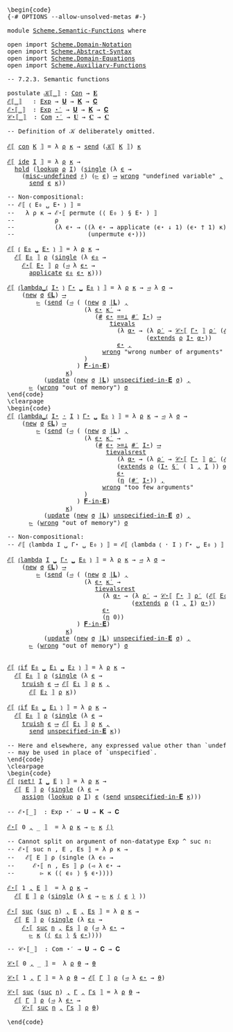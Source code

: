 <pre class="Agda"><a id="1" class="Markup">\begin{code}</a>
<a id="14" class="Symbol">{-#</a> <a id="18" class="Keyword">OPTIONS</a> <a id="26" class="Pragma">--allow-unsolved-metas</a> <a id="49" class="Symbol">#-}</a>

<a id="54" class="Keyword">module</a> <a id="61" href="Scheme.Semantic-Functions.html" class="Module">Scheme.Semantic-Functions</a> <a id="87" class="Keyword">where</a>

<a id="94" class="Keyword">open</a> <a id="99" class="Keyword">import</a> <a id="106" href="Scheme.Domain-Notation.html" class="Module">Scheme.Domain-Notation</a>
<a id="129" class="Keyword">open</a> <a id="134" class="Keyword">import</a> <a id="141" href="Scheme.Abstract-Syntax.html" class="Module">Scheme.Abstract-Syntax</a>
<a id="164" class="Keyword">open</a> <a id="169" class="Keyword">import</a> <a id="176" href="Scheme.Domain-Equations.html" class="Module">Scheme.Domain-Equations</a>
<a id="200" class="Keyword">open</a> <a id="205" class="Keyword">import</a> <a id="212" href="Scheme.Auxiliary-Functions.html" class="Module">Scheme.Auxiliary-Functions</a>

<a id="240" class="Comment">-- 7.2.3. Semantic functions</a>

<a id="270" class="Keyword">postulate</a> <a id="𝒦⟦_⟧"></a><a id="280" href="Scheme.Semantic-Functions.html#280" class="Postulate Operator">𝒦⟦_⟧</a> <a id="285" class="Symbol">:</a> <a id="287" href="Scheme.Abstract-Syntax.html#137" class="Postulate">Con</a> <a id="291" class="Symbol">→</a> <a id="293" href="Scheme.Domain-Equations.html#896" class="Postulate">𝐄</a>
<a id="ℰ⟦_⟧"></a><a id="295" href="Scheme.Semantic-Functions.html#295" class="Function Operator">ℰ⟦_⟧</a>   <a id="302" class="Symbol">:</a> <a id="304" href="Scheme.Abstract-Syntax.html#245" class="Datatype">Exp</a> <a id="308" class="Symbol">→</a> <a id="310" href="Scheme.Domain-Equations.html#988" class="Postulate">𝐔</a> <a id="312" class="Symbol">→</a> <a id="314" href="Scheme.Domain-Equations.html#1091" class="Postulate">𝐊</a> <a id="316" class="Symbol">→</a> <a id="318" href="Scheme.Domain-Equations.html#1035" class="Postulate">𝐂</a>
<a id="ℰ⋆⟦_⟧"></a><a id="320" href="Scheme.Semantic-Functions.html#320" class="Function Operator">ℰ⋆⟦_⟧</a>  <a id="327" class="Symbol">:</a> <a id="329" href="Scheme.Abstract-Syntax.html#245" class="Datatype">Exp</a> <a id="333" href="Scheme.Domain-Notation.html#2877" class="Function Operator">⋆′</a> <a id="336" class="Symbol">→</a> <a id="338" href="Scheme.Domain-Equations.html#988" class="Postulate">𝐔</a> <a id="340" class="Symbol">→</a> <a id="342" href="Scheme.Domain-Equations.html#1091" class="Postulate">𝐊</a> <a id="344" class="Symbol">→</a> <a id="346" href="Scheme.Domain-Equations.html#1035" class="Postulate">𝐂</a>
<a id="𝒞⋆⟦_⟧"></a><a id="348" href="Scheme.Semantic-Functions.html#348" class="Function Operator">𝒞⋆⟦_⟧</a>  <a id="355" class="Symbol">:</a> <a id="357" href="Scheme.Abstract-Syntax.html#273" class="Function">Com</a> <a id="361" href="Scheme.Domain-Notation.html#2877" class="Function Operator">⋆′</a> <a id="364" class="Symbol">→</a> <a id="366" href="Scheme.Domain-Equations.html#988" class="Postulate">𝐔</a> <a id="368" class="Symbol">→</a> <a id="370" href="Scheme.Domain-Equations.html#1035" class="Postulate">𝐂</a> <a id="372" class="Symbol">→</a> <a id="374" href="Scheme.Domain-Equations.html#1035" class="Postulate">𝐂</a>

<a id="377" class="Comment">-- Definition of 𝒦 deliberately omitted.</a>

<a id="419" href="Scheme.Semantic-Functions.html#295" class="Function Operator">ℰ⟦</a> <a id="422" href="Scheme.Abstract-Syntax.html#326" class="InductiveConstructor">con</a> <a id="426" href="Scheme.Semantic-Functions.html#426" class="Bound">K</a> <a id="428" href="Scheme.Semantic-Functions.html#295" class="Function Operator">⟧</a> <a id="430" class="Symbol">=</a> <a id="432" class="Symbol">λ</a> <a id="434" href="Scheme.Semantic-Functions.html#434" class="Bound">ρ</a> <a id="436" href="Scheme.Semantic-Functions.html#436" class="Bound">κ</a> <a id="438" class="Symbol">→</a> <a id="440" href="Scheme.Auxiliary-Functions.html#730" class="Function">send</a> <a id="445" class="Symbol">(</a><a id="446" href="Scheme.Semantic-Functions.html#280" class="Postulate Operator">𝒦⟦</a> <a id="449" href="Scheme.Semantic-Functions.html#426" class="Bound">K</a> <a id="451" href="Scheme.Semantic-Functions.html#280" class="Postulate Operator">⟧</a><a id="452" class="Symbol">)</a> <a id="454" href="Scheme.Semantic-Functions.html#436" class="Bound">κ</a>

<a id="457" href="Scheme.Semantic-Functions.html#295" class="Function Operator">ℰ⟦</a> <a id="460" href="Scheme.Abstract-Syntax.html#389" class="InductiveConstructor">ide</a> <a id="464" href="Scheme.Semantic-Functions.html#464" class="Bound">I</a> <a id="466" href="Scheme.Semantic-Functions.html#295" class="Function Operator">⟧</a> <a id="468" class="Symbol">=</a> <a id="470" class="Symbol">λ</a> <a id="472" href="Scheme.Semantic-Functions.html#472" class="Bound">ρ</a> <a id="474" href="Scheme.Semantic-Functions.html#474" class="Bound">κ</a> <a id="476" class="Symbol">→</a>
  <a id="480" href="Scheme.Auxiliary-Functions.html#986" class="Function">hold</a> <a id="485" class="Symbol">(</a><a id="486" href="Scheme.Auxiliary-Functions.html#380" class="Function">lookup</a> <a id="493" href="Scheme.Semantic-Functions.html#472" class="Bound">ρ</a> <a id="495" href="Scheme.Semantic-Functions.html#464" class="Bound">I</a><a id="496" class="Symbol">)</a> <a id="498" class="Symbol">(</a><a id="499" href="Scheme.Auxiliary-Functions.html#773" class="Function">single</a> <a id="506" class="Symbol">(λ</a> <a id="509" href="Scheme.Semantic-Functions.html#509" class="Bound">ϵ</a> <a id="511" class="Symbol">→</a>
    <a id="517" class="Symbol">(</a><a id="518" href="Scheme.Auxiliary-Functions.html#2569" class="Function">misc-undefined</a> <a id="533" href="Scheme.Domain-Notation.html#1062" class="Postulate Operator">♯</a><a id="534" class="Symbol">)</a> <a id="536" class="Symbol">(</a><a id="537" href="Scheme.Domain-Equations.html#1498" class="Field">▻</a> <a id="539" href="Scheme.Semantic-Functions.html#509" class="Bound">ϵ</a><a id="540" class="Symbol">)</a> <a id="542" href="Scheme.Domain-Notation.html#4841" class="Postulate Operator">⟶</a> <a id="544" href="Scheme.Auxiliary-Functions.html#663" class="Postulate">wrong</a> <a id="550" class="String">&quot;undefined variable&quot;</a> <a id="571" href="Scheme.Domain-Notation.html#4841" class="Postulate Operator">,</a>
      <a id="579" href="Scheme.Auxiliary-Functions.html#730" class="Function">send</a> <a id="584" href="Scheme.Semantic-Functions.html#509" class="Bound">ϵ</a> <a id="586" href="Scheme.Semantic-Functions.html#474" class="Bound">κ</a><a id="587" class="Symbol">))</a>

<a id="591" class="Comment">-- Non-compositional:</a>
<a id="613" class="Comment">-- ℰ⟦ ⦅ E₀ ␣ E⋆ ⦆ ⟧ =</a>
<a id="635" class="Comment">--   λ ρ κ → ℰ⋆⟦ permute (⟨ E₀ ⟩ § E⋆ ) ⟧</a>
<a id="677" class="Comment">--           ρ</a>
<a id="692" class="Comment">--           (λ ϵ⋆ → ((λ ϵ⋆ → applicate (ϵ⋆ ↓ 1) (ϵ⋆ † 1) κ)</a>
<a id="753" class="Comment">--                    (unpermute ϵ⋆)))</a>

<a id="793" href="Scheme.Semantic-Functions.html#295" class="Function Operator">ℰ⟦</a> <a id="796" href="Scheme.Abstract-Syntax.html#452" class="InductiveConstructor Operator">⦅</a> <a id="798" href="Scheme.Semantic-Functions.html#798" class="Bound">E₀</a> <a id="801" href="Scheme.Abstract-Syntax.html#452" class="InductiveConstructor Operator">␣</a> <a id="803" href="Scheme.Semantic-Functions.html#803" class="Bound">E⋆</a> <a id="806" href="Scheme.Abstract-Syntax.html#452" class="InductiveConstructor Operator">⦆</a> <a id="808" href="Scheme.Semantic-Functions.html#295" class="Function Operator">⟧</a> <a id="810" class="Symbol">=</a> <a id="812" class="Symbol">λ</a> <a id="814" href="Scheme.Semantic-Functions.html#814" class="Bound">ρ</a> <a id="816" href="Scheme.Semantic-Functions.html#816" class="Bound">κ</a> <a id="818" class="Symbol">→</a>
  <a id="822" href="Scheme.Semantic-Functions.html#295" class="Function Operator">ℰ⟦</a> <a id="825" href="Scheme.Semantic-Functions.html#798" class="Bound">E₀</a> <a id="828" href="Scheme.Semantic-Functions.html#295" class="Function Operator">⟧</a> <a id="830" href="Scheme.Semantic-Functions.html#814" class="Bound">ρ</a> <a id="832" class="Symbol">(</a><a id="833" href="Scheme.Auxiliary-Functions.html#773" class="Function">single</a> <a id="840" class="Symbol">(λ</a> <a id="843" href="Scheme.Semantic-Functions.html#843" class="Bound">ϵ₀</a> <a id="846" class="Symbol">→</a>
    <a id="852" href="Scheme.Semantic-Functions.html#320" class="Function Operator">ℰ⋆⟦</a> <a id="856" href="Scheme.Semantic-Functions.html#803" class="Bound">E⋆</a> <a id="859" href="Scheme.Semantic-Functions.html#320" class="Function Operator">⟧</a> <a id="861" href="Scheme.Semantic-Functions.html#814" class="Bound">ρ</a> <a id="863" class="Symbol">(</a><a id="864" href="Scheme.Domain-Equations.html#1510" class="Field">◅</a> <a id="866" class="Symbol">λ</a> <a id="868" href="Scheme.Semantic-Functions.html#868" class="Bound">ϵ⋆</a> <a id="871" class="Symbol">→</a>
      <a id="879" href="Scheme.Auxiliary-Functions.html#2897" class="Function">applicate</a> <a id="889" href="Scheme.Semantic-Functions.html#843" class="Bound">ϵ₀</a> <a id="892" href="Scheme.Semantic-Functions.html#868" class="Bound">ϵ⋆</a> <a id="895" href="Scheme.Semantic-Functions.html#816" class="Bound">κ</a><a id="896" class="Symbol">)))</a>

<a id="901" href="Scheme.Semantic-Functions.html#295" class="Function Operator">ℰ⟦</a> <a id="904" href="Scheme.Abstract-Syntax.html#522" class="InductiveConstructor Operator">⦅lambda␣⦅</a> <a id="914" href="Scheme.Semantic-Functions.html#914" class="Bound">I⋆</a> <a id="917" href="Scheme.Abstract-Syntax.html#522" class="InductiveConstructor Operator">⦆</a> <a id="919" href="Scheme.Semantic-Functions.html#919" class="Bound">Γ⋆</a> <a id="922" href="Scheme.Abstract-Syntax.html#522" class="InductiveConstructor Operator">␣</a> <a id="924" href="Scheme.Semantic-Functions.html#924" class="Bound">E₀</a> <a id="927" href="Scheme.Abstract-Syntax.html#522" class="InductiveConstructor Operator">⦆</a> <a id="929" href="Scheme.Semantic-Functions.html#295" class="Function Operator">⟧</a> <a id="931" class="Symbol">=</a> <a id="933" class="Symbol">λ</a> <a id="935" href="Scheme.Semantic-Functions.html#935" class="Bound">ρ</a> <a id="937" href="Scheme.Semantic-Functions.html#937" class="Bound">κ</a> <a id="939" class="Symbol">→</a> <a id="941" href="Scheme.Domain-Equations.html#1510" class="Field">◅</a> <a id="943" class="Symbol">λ</a> <a id="945" href="Scheme.Semantic-Functions.html#945" class="Bound">σ</a> <a id="947" class="Symbol">→</a> 
    <a id="954" class="Symbol">(</a><a id="955" href="Scheme.Auxiliary-Functions.html#910" class="Postulate">new</a> <a id="959" href="Scheme.Semantic-Functions.html#945" class="Bound">σ</a> <a id="961" href="Scheme.Domain-Equations.html#2103" class="Function Operator">∈𝐋</a><a id="963" class="Symbol">)</a> <a id="965" href="Scheme.Domain-Notation.html#4841" class="Postulate Operator">⟶</a>
        <a id="975" href="Scheme.Domain-Equations.html#1498" class="Field">▻</a> <a id="977" class="Symbol">(</a><a id="978" href="Scheme.Auxiliary-Functions.html#730" class="Function">send</a> <a id="983" class="Symbol">(</a><a id="984" href="Scheme.Domain-Equations.html#1510" class="Field">◅</a> <a id="986" class="Symbol">(</a> <a id="988" class="Symbol">(</a><a id="989" href="Scheme.Auxiliary-Functions.html#910" class="Postulate">new</a> <a id="993" href="Scheme.Semantic-Functions.html#945" class="Bound">σ</a> <a id="995" href="Scheme.Domain-Equations.html#2192" class="Function Operator">|𝐋</a><a id="997" class="Symbol">)</a> <a id="999" href="Agda.Builtin.Sigma.html#235" class="InductiveConstructor Operator">,</a>
                     <a id="1022" class="Symbol">(λ</a> <a id="1025" href="Scheme.Semantic-Functions.html#1025" class="Bound">ϵ⋆</a> <a id="1028" href="Scheme.Semantic-Functions.html#1028" class="Bound">κ′</a> <a id="1031" class="Symbol">→</a>
                        <a id="1057" class="Symbol">(</a><a id="1058" href="Scheme.Domain-Notation.html#4119" class="Function">#</a> <a id="1060" href="Scheme.Semantic-Functions.html#1025" class="Bound">ϵ⋆</a> <a id="1063" href="Scheme.Domain-Notation.html#1654" class="Function Operator">==⊥</a> <a id="1067" href="Scheme.Domain-Notation.html#2943" class="Function">#′</a> <a id="1070" href="Scheme.Semantic-Functions.html#914" class="Bound">I⋆</a><a id="1072" class="Symbol">)</a> <a id="1074" href="Scheme.Domain-Notation.html#4841" class="Postulate Operator">⟶</a>
                            <a id="1104" href="Scheme.Auxiliary-Functions.html#1468" class="Function">tievals</a>
                              <a id="1142" class="Symbol">(λ</a> <a id="1145" href="Scheme.Semantic-Functions.html#1145" class="Bound">α⋆</a> <a id="1148" class="Symbol">→</a> <a id="1150" class="Symbol">(λ</a> <a id="1153" href="Scheme.Semantic-Functions.html#1153" class="Bound">ρ′</a> <a id="1156" class="Symbol">→</a> <a id="1158" href="Scheme.Semantic-Functions.html#348" class="Function Operator">𝒞⋆⟦</a> <a id="1162" href="Scheme.Semantic-Functions.html#919" class="Bound">Γ⋆</a> <a id="1165" href="Scheme.Semantic-Functions.html#348" class="Function Operator">⟧</a> <a id="1167" href="Scheme.Semantic-Functions.html#1153" class="Bound">ρ′</a> <a id="1170" class="Symbol">(</a><a id="1171" href="Scheme.Semantic-Functions.html#295" class="Function Operator">ℰ⟦</a> <a id="1174" href="Scheme.Semantic-Functions.html#924" class="Bound">E₀</a> <a id="1177" href="Scheme.Semantic-Functions.html#295" class="Function Operator">⟧</a> <a id="1179" href="Scheme.Semantic-Functions.html#1153" class="Bound">ρ′</a> <a id="1182" href="Scheme.Semantic-Functions.html#1028" class="Bound">κ′</a><a id="1184" class="Symbol">))</a>
                                      <a id="1225" class="Symbol">(</a><a id="1226" href="Scheme.Auxiliary-Functions.html#425" class="Function">extends</a> <a id="1234" href="Scheme.Semantic-Functions.html#935" class="Bound">ρ</a> <a id="1236" href="Scheme.Semantic-Functions.html#914" class="Bound">I⋆</a> <a id="1239" href="Scheme.Semantic-Functions.html#1145" class="Bound">α⋆</a><a id="1241" class="Symbol">))</a>
                              <a id="1274" href="Scheme.Semantic-Functions.html#1025" class="Bound">ϵ⋆</a> <a id="1277" href="Scheme.Domain-Notation.html#4841" class="Postulate Operator">,</a>
                          <a id="1305" href="Scheme.Auxiliary-Functions.html#663" class="Postulate">wrong</a> <a id="1311" class="String">&quot;wrong number of arguments&quot;</a>
                     <a id="1360" class="Symbol">)</a>
                   <a id="1381" class="Symbol">)</a> <a id="1383" href="Scheme.Domain-Equations.html#2324" class="Function Operator">𝐅-in-𝐄</a><a id="1389" class="Symbol">)</a>
                <a id="1407" href="Scheme.Semantic-Functions.html#937" class="Bound">κ</a><a id="1408" class="Symbol">)</a>
          <a id="1420" class="Symbol">(</a><a id="1421" href="Scheme.Auxiliary-Functions.html#1331" class="Function">update</a> <a id="1428" class="Symbol">(</a><a id="1429" href="Scheme.Auxiliary-Functions.html#910" class="Postulate">new</a> <a id="1433" href="Scheme.Semantic-Functions.html#945" class="Bound">σ</a> <a id="1435" href="Scheme.Domain-Equations.html#2192" class="Function Operator">|𝐋</a><a id="1437" class="Symbol">)</a> <a id="1439" href="Scheme.Domain-Equations.html#2387" class="Function">unspecified-in-𝐄</a> <a id="1456" href="Scheme.Semantic-Functions.html#945" class="Bound">σ</a><a id="1457" class="Symbol">)</a> <a id="1459" href="Scheme.Domain-Notation.html#4841" class="Postulate Operator">,</a>
      <a id="1467" href="Scheme.Domain-Equations.html#1498" class="Field">▻</a> <a id="1469" class="Symbol">(</a><a id="1470" href="Scheme.Auxiliary-Functions.html#663" class="Postulate">wrong</a> <a id="1476" class="String">&quot;out of memory&quot;</a><a id="1491" class="Symbol">)</a> <a id="1493" href="Scheme.Semantic-Functions.html#945" class="Bound">σ</a>
<a id="1495" class="Markup">\end{code}</a><a id="1505" class="Background">
\clearpage
</a><a id="1517" class="Markup">\begin{code}</a>
<a id="1530" href="Scheme.Semantic-Functions.html#295" class="Function Operator">ℰ⟦</a> <a id="1533" href="Scheme.Abstract-Syntax.html#605" class="InductiveConstructor Operator">⦅lambda␣⦅</a> <a id="1543" href="Scheme.Semantic-Functions.html#1543" class="Bound">I⋆</a> <a id="1546" href="Scheme.Abstract-Syntax.html#605" class="InductiveConstructor Operator">·</a> <a id="1548" href="Scheme.Semantic-Functions.html#1548" class="Bound">I</a> <a id="1550" href="Scheme.Abstract-Syntax.html#605" class="InductiveConstructor Operator">⦆</a> <a id="1552" href="Scheme.Semantic-Functions.html#1552" class="Bound">Γ⋆</a> <a id="1555" href="Scheme.Abstract-Syntax.html#605" class="InductiveConstructor Operator">␣</a> <a id="1557" href="Scheme.Semantic-Functions.html#1557" class="Bound">E₀</a> <a id="1560" href="Scheme.Abstract-Syntax.html#605" class="InductiveConstructor Operator">⦆</a> <a id="1562" href="Scheme.Semantic-Functions.html#295" class="Function Operator">⟧</a> <a id="1564" class="Symbol">=</a> <a id="1566" class="Symbol">λ</a> <a id="1568" href="Scheme.Semantic-Functions.html#1568" class="Bound">ρ</a> <a id="1570" href="Scheme.Semantic-Functions.html#1570" class="Bound">κ</a> <a id="1572" class="Symbol">→</a> <a id="1574" href="Scheme.Domain-Equations.html#1510" class="Field">◅</a> <a id="1576" class="Symbol">λ</a> <a id="1578" href="Scheme.Semantic-Functions.html#1578" class="Bound">σ</a> <a id="1580" class="Symbol">→</a> 
    <a id="1587" class="Symbol">(</a><a id="1588" href="Scheme.Auxiliary-Functions.html#910" class="Postulate">new</a> <a id="1592" href="Scheme.Semantic-Functions.html#1578" class="Bound">σ</a> <a id="1594" href="Scheme.Domain-Equations.html#2103" class="Function Operator">∈𝐋</a><a id="1596" class="Symbol">)</a> <a id="1598" href="Scheme.Domain-Notation.html#4841" class="Postulate Operator">⟶</a>
        <a id="1608" href="Scheme.Domain-Equations.html#1498" class="Field">▻</a> <a id="1610" class="Symbol">(</a><a id="1611" href="Scheme.Auxiliary-Functions.html#730" class="Function">send</a> <a id="1616" class="Symbol">(</a><a id="1617" href="Scheme.Domain-Equations.html#1510" class="Field">◅</a> <a id="1619" class="Symbol">(</a> <a id="1621" class="Symbol">(</a><a id="1622" href="Scheme.Auxiliary-Functions.html#910" class="Postulate">new</a> <a id="1626" href="Scheme.Semantic-Functions.html#1578" class="Bound">σ</a> <a id="1628" href="Scheme.Domain-Equations.html#2192" class="Function Operator">|𝐋</a><a id="1630" class="Symbol">)</a> <a id="1632" href="Agda.Builtin.Sigma.html#235" class="InductiveConstructor Operator">,</a>
                     <a id="1655" class="Symbol">(λ</a> <a id="1658" href="Scheme.Semantic-Functions.html#1658" class="Bound">ϵ⋆</a> <a id="1661" href="Scheme.Semantic-Functions.html#1661" class="Bound">κ′</a> <a id="1664" class="Symbol">→</a>
                        <a id="1690" class="Symbol">(</a><a id="1691" href="Scheme.Domain-Notation.html#4119" class="Function">#</a> <a id="1693" href="Scheme.Semantic-Functions.html#1658" class="Bound">ϵ⋆</a> <a id="1696" href="Scheme.Domain-Notation.html#1739" class="Function Operator">&gt;=⊥</a> <a id="1700" href="Scheme.Domain-Notation.html#2943" class="Function">#′</a> <a id="1703" href="Scheme.Semantic-Functions.html#1543" class="Bound">I⋆</a><a id="1705" class="Symbol">)</a> <a id="1707" href="Scheme.Domain-Notation.html#4841" class="Postulate Operator">⟶</a>
                           <a id="1736" href="Scheme.Auxiliary-Functions.html#1838" class="Function">tievalsrest</a>
                              <a id="1778" class="Symbol">(λ</a> <a id="1781" href="Scheme.Semantic-Functions.html#1781" class="Bound">α⋆</a> <a id="1784" class="Symbol">→</a> <a id="1786" class="Symbol">(λ</a> <a id="1789" href="Scheme.Semantic-Functions.html#1789" class="Bound">ρ′</a> <a id="1792" class="Symbol">→</a> <a id="1794" href="Scheme.Semantic-Functions.html#348" class="Function Operator">𝒞⋆⟦</a> <a id="1798" href="Scheme.Semantic-Functions.html#1552" class="Bound">Γ⋆</a> <a id="1801" href="Scheme.Semantic-Functions.html#348" class="Function Operator">⟧</a> <a id="1803" href="Scheme.Semantic-Functions.html#1789" class="Bound">ρ′</a> <a id="1806" class="Symbol">(</a><a id="1807" href="Scheme.Semantic-Functions.html#295" class="Function Operator">ℰ⟦</a> <a id="1810" href="Scheme.Semantic-Functions.html#1557" class="Bound">E₀</a> <a id="1813" href="Scheme.Semantic-Functions.html#295" class="Function Operator">⟧</a> <a id="1815" href="Scheme.Semantic-Functions.html#1789" class="Bound">ρ′</a> <a id="1818" href="Scheme.Semantic-Functions.html#1661" class="Bound">κ′</a><a id="1820" class="Symbol">))</a>
                              <a id="1853" class="Symbol">(</a><a id="1854" href="Scheme.Auxiliary-Functions.html#425" class="Function">extends</a> <a id="1862" href="Scheme.Semantic-Functions.html#1568" class="Bound">ρ</a> <a id="1864" class="Symbol">(</a><a id="1865" href="Scheme.Semantic-Functions.html#1543" class="Bound">I⋆</a> <a id="1868" href="Scheme.Domain-Notation.html#3636" class="Function Operator">§′</a> <a id="1871" class="Symbol">(</a> <a id="1873" class="Number">1</a> <a id="1875" href="Agda.Builtin.Sigma.html#235" class="InductiveConstructor Operator">,</a> <a id="1877" href="Scheme.Semantic-Functions.html#1548" class="Bound">I</a> <a id="1879" class="Symbol">))</a> <a id="1882" href="Scheme.Semantic-Functions.html#1781" class="Bound">α⋆</a><a id="1884" class="Symbol">))</a>
                              <a id="1917" href="Scheme.Semantic-Functions.html#1658" class="Bound">ϵ⋆</a>
                              <a id="1950" class="Symbol">(</a><a id="1951" href="Scheme.Domain-Notation.html#1032" class="Postulate">η</a> <a id="1953" class="Symbol">(</a><a id="1954" href="Scheme.Domain-Notation.html#2943" class="Function">#′</a> <a id="1957" href="Scheme.Semantic-Functions.html#1543" class="Bound">I⋆</a><a id="1959" class="Symbol">))</a> <a id="1962" href="Scheme.Domain-Notation.html#4841" class="Postulate Operator">,</a>
                          <a id="1990" href="Scheme.Auxiliary-Functions.html#663" class="Postulate">wrong</a> <a id="1996" class="String">&quot;too few arguments&quot;</a>
                     <a id="2037" class="Symbol">)</a>
                   <a id="2058" class="Symbol">)</a> <a id="2060" href="Scheme.Domain-Equations.html#2324" class="Function Operator">𝐅-in-𝐄</a><a id="2066" class="Symbol">)</a>
                <a id="2084" href="Scheme.Semantic-Functions.html#1570" class="Bound">κ</a><a id="2085" class="Symbol">)</a>
          <a id="2097" class="Symbol">(</a><a id="2098" href="Scheme.Auxiliary-Functions.html#1331" class="Function">update</a> <a id="2105" class="Symbol">(</a><a id="2106" href="Scheme.Auxiliary-Functions.html#910" class="Postulate">new</a> <a id="2110" href="Scheme.Semantic-Functions.html#1578" class="Bound">σ</a> <a id="2112" href="Scheme.Domain-Equations.html#2192" class="Function Operator">|𝐋</a><a id="2114" class="Symbol">)</a> <a id="2116" href="Scheme.Domain-Equations.html#2387" class="Function">unspecified-in-𝐄</a> <a id="2133" href="Scheme.Semantic-Functions.html#1578" class="Bound">σ</a><a id="2134" class="Symbol">)</a> <a id="2136" href="Scheme.Domain-Notation.html#4841" class="Postulate Operator">,</a>
      <a id="2144" href="Scheme.Domain-Equations.html#1498" class="Field">▻</a> <a id="2146" class="Symbol">(</a><a id="2147" href="Scheme.Auxiliary-Functions.html#663" class="Postulate">wrong</a> <a id="2153" class="String">&quot;out of memory&quot;</a><a id="2168" class="Symbol">)</a> <a id="2170" href="Scheme.Semantic-Functions.html#1578" class="Bound">σ</a>

<a id="2173" class="Comment">-- Non-compositional:</a>
<a id="2195" class="Comment">-- ℰ⟦ ⦅lambda I ␣ Γ⋆ ␣ E₀ ⦆ ⟧ = ℰ⟦ ⦅lambda ⦅ · I ⦆ Γ⋆ ␣ E₀ ⦆ ⟧</a>

<a id="2259" href="Scheme.Semantic-Functions.html#295" class="Function Operator">ℰ⟦</a> <a id="2262" href="Scheme.Abstract-Syntax.html#692" class="InductiveConstructor Operator">⦅lambda</a> <a id="2270" href="Scheme.Semantic-Functions.html#2270" class="Bound">I</a> <a id="2272" href="Scheme.Abstract-Syntax.html#692" class="InductiveConstructor Operator">␣</a> <a id="2274" href="Scheme.Semantic-Functions.html#2274" class="Bound">Γ⋆</a> <a id="2277" href="Scheme.Abstract-Syntax.html#692" class="InductiveConstructor Operator">␣</a> <a id="2279" href="Scheme.Semantic-Functions.html#2279" class="Bound">E₀</a> <a id="2282" href="Scheme.Abstract-Syntax.html#692" class="InductiveConstructor Operator">⦆</a> <a id="2284" href="Scheme.Semantic-Functions.html#295" class="Function Operator">⟧</a> <a id="2286" class="Symbol">=</a> <a id="2288" class="Symbol">λ</a> <a id="2290" href="Scheme.Semantic-Functions.html#2290" class="Bound">ρ</a> <a id="2292" href="Scheme.Semantic-Functions.html#2292" class="Bound">κ</a> <a id="2294" class="Symbol">→</a> <a id="2296" href="Scheme.Domain-Equations.html#1510" class="Field">◅</a> <a id="2298" class="Symbol">λ</a> <a id="2300" href="Scheme.Semantic-Functions.html#2300" class="Bound">σ</a> <a id="2302" class="Symbol">→</a> 
    <a id="2309" class="Symbol">(</a><a id="2310" href="Scheme.Auxiliary-Functions.html#910" class="Postulate">new</a> <a id="2314" href="Scheme.Semantic-Functions.html#2300" class="Bound">σ</a> <a id="2316" href="Scheme.Domain-Equations.html#2103" class="Function Operator">∈𝐋</a><a id="2318" class="Symbol">)</a> <a id="2320" href="Scheme.Domain-Notation.html#4841" class="Postulate Operator">⟶</a>
        <a id="2330" href="Scheme.Domain-Equations.html#1498" class="Field">▻</a> <a id="2332" class="Symbol">(</a><a id="2333" href="Scheme.Auxiliary-Functions.html#730" class="Function">send</a> <a id="2338" class="Symbol">(</a><a id="2339" href="Scheme.Domain-Equations.html#1510" class="Field">◅</a> <a id="2341" class="Symbol">(</a> <a id="2343" class="Symbol">(</a><a id="2344" href="Scheme.Auxiliary-Functions.html#910" class="Postulate">new</a> <a id="2348" href="Scheme.Semantic-Functions.html#2300" class="Bound">σ</a> <a id="2350" href="Scheme.Domain-Equations.html#2192" class="Function Operator">|𝐋</a><a id="2352" class="Symbol">)</a> <a id="2354" href="Agda.Builtin.Sigma.html#235" class="InductiveConstructor Operator">,</a>
                     <a id="2377" class="Symbol">(λ</a> <a id="2380" href="Scheme.Semantic-Functions.html#2380" class="Bound">ϵ⋆</a> <a id="2383" href="Scheme.Semantic-Functions.html#2383" class="Bound">κ′</a> <a id="2386" class="Symbol">→</a>
                        <a id="2412" href="Scheme.Auxiliary-Functions.html#1838" class="Function">tievalsrest</a>
                          <a id="2450" class="Symbol">(λ</a> <a id="2453" href="Scheme.Semantic-Functions.html#2453" class="Bound">α⋆</a> <a id="2456" class="Symbol">→</a> <a id="2458" class="Symbol">(λ</a> <a id="2461" href="Scheme.Semantic-Functions.html#2461" class="Bound">ρ′</a> <a id="2464" class="Symbol">→</a> <a id="2466" href="Scheme.Semantic-Functions.html#348" class="Function Operator">𝒞⋆⟦</a> <a id="2470" href="Scheme.Semantic-Functions.html#2274" class="Bound">Γ⋆</a> <a id="2473" href="Scheme.Semantic-Functions.html#348" class="Function Operator">⟧</a> <a id="2475" href="Scheme.Semantic-Functions.html#2461" class="Bound">ρ′</a> <a id="2478" class="Symbol">(</a><a id="2479" href="Scheme.Semantic-Functions.html#295" class="Function Operator">ℰ⟦</a> <a id="2482" href="Scheme.Semantic-Functions.html#2279" class="Bound">E₀</a> <a id="2485" href="Scheme.Semantic-Functions.html#295" class="Function Operator">⟧</a> <a id="2487" href="Scheme.Semantic-Functions.html#2461" class="Bound">ρ′</a> <a id="2490" href="Scheme.Semantic-Functions.html#2383" class="Bound">κ′</a><a id="2492" class="Symbol">))</a>
                                  <a id="2529" class="Symbol">(</a><a id="2530" href="Scheme.Auxiliary-Functions.html#425" class="Function">extends</a> <a id="2538" href="Scheme.Semantic-Functions.html#2290" class="Bound">ρ</a> <a id="2540" class="Symbol">(</a><a id="2541" class="Number">1</a> <a id="2543" href="Agda.Builtin.Sigma.html#235" class="InductiveConstructor Operator">,</a> <a id="2545" href="Scheme.Semantic-Functions.html#2270" class="Bound">I</a><a id="2546" class="Symbol">)</a> <a id="2548" href="Scheme.Semantic-Functions.html#2453" class="Bound">α⋆</a><a id="2550" class="Symbol">))</a>
                          <a id="2579" href="Scheme.Semantic-Functions.html#2380" class="Bound">ϵ⋆</a>
                          <a id="2608" class="Symbol">(</a><a id="2609" href="Scheme.Domain-Notation.html#1032" class="Postulate">η</a> <a id="2611" class="Number">0</a><a id="2612" class="Symbol">))</a>
                   <a id="2634" class="Symbol">)</a> <a id="2636" href="Scheme.Domain-Equations.html#2324" class="Function Operator">𝐅-in-𝐄</a><a id="2642" class="Symbol">)</a>
                <a id="2660" href="Scheme.Semantic-Functions.html#2292" class="Bound">κ</a><a id="2661" class="Symbol">)</a>
          <a id="2673" class="Symbol">(</a><a id="2674" href="Scheme.Auxiliary-Functions.html#1331" class="Function">update</a> <a id="2681" class="Symbol">(</a><a id="2682" href="Scheme.Auxiliary-Functions.html#910" class="Postulate">new</a> <a id="2686" href="Scheme.Semantic-Functions.html#2300" class="Bound">σ</a> <a id="2688" href="Scheme.Domain-Equations.html#2192" class="Function Operator">|𝐋</a><a id="2690" class="Symbol">)</a> <a id="2692" href="Scheme.Domain-Equations.html#2387" class="Function">unspecified-in-𝐄</a> <a id="2709" href="Scheme.Semantic-Functions.html#2300" class="Bound">σ</a><a id="2710" class="Symbol">)</a> <a id="2712" href="Scheme.Domain-Notation.html#4841" class="Postulate Operator">,</a>
      <a id="2720" href="Scheme.Domain-Equations.html#1498" class="Field">▻</a> <a id="2722" class="Symbol">(</a><a id="2723" href="Scheme.Auxiliary-Functions.html#663" class="Postulate">wrong</a> <a id="2729" class="String">&quot;out of memory&quot;</a><a id="2744" class="Symbol">)</a> <a id="2746" href="Scheme.Semantic-Functions.html#2300" class="Bound">σ</a>


<a id="2750" href="Scheme.Semantic-Functions.html#295" class="Function Operator">ℰ⟦</a> <a id="2753" href="Scheme.Abstract-Syntax.html#771" class="InductiveConstructor Operator">⦅if</a> <a id="2757" href="Scheme.Semantic-Functions.html#2757" class="Bound">E₀</a> <a id="2760" href="Scheme.Abstract-Syntax.html#771" class="InductiveConstructor Operator">␣</a> <a id="2762" href="Scheme.Semantic-Functions.html#2762" class="Bound">E₁</a> <a id="2765" href="Scheme.Abstract-Syntax.html#771" class="InductiveConstructor Operator">␣</a> <a id="2767" href="Scheme.Semantic-Functions.html#2767" class="Bound">E₂</a> <a id="2770" href="Scheme.Abstract-Syntax.html#771" class="InductiveConstructor Operator">⦆</a> <a id="2772" href="Scheme.Semantic-Functions.html#295" class="Function Operator">⟧</a> <a id="2774" class="Symbol">=</a> <a id="2776" class="Symbol">λ</a> <a id="2778" href="Scheme.Semantic-Functions.html#2778" class="Bound">ρ</a> <a id="2780" href="Scheme.Semantic-Functions.html#2780" class="Bound">κ</a> <a id="2782" class="Symbol">→</a> 
  <a id="2787" href="Scheme.Semantic-Functions.html#295" class="Function Operator">ℰ⟦</a> <a id="2790" href="Scheme.Semantic-Functions.html#2757" class="Bound">E₀</a> <a id="2793" href="Scheme.Semantic-Functions.html#295" class="Function Operator">⟧</a> <a id="2795" href="Scheme.Semantic-Functions.html#2778" class="Bound">ρ</a> <a id="2797" class="Symbol">(</a><a id="2798" href="Scheme.Auxiliary-Functions.html#773" class="Function">single</a> <a id="2805" class="Symbol">(λ</a> <a id="2808" href="Scheme.Semantic-Functions.html#2808" class="Bound">ϵ</a> <a id="2810" class="Symbol">→</a>
    <a id="2816" href="Scheme.Auxiliary-Functions.html#2237" class="Function">truish</a> <a id="2823" href="Scheme.Semantic-Functions.html#2808" class="Bound">ϵ</a> <a id="2825" href="Scheme.Domain-Notation.html#4841" class="Postulate Operator">⟶</a> <a id="2827" href="Scheme.Semantic-Functions.html#295" class="Function Operator">ℰ⟦</a> <a id="2830" href="Scheme.Semantic-Functions.html#2762" class="Bound">E₁</a> <a id="2833" href="Scheme.Semantic-Functions.html#295" class="Function Operator">⟧</a> <a id="2835" href="Scheme.Semantic-Functions.html#2778" class="Bound">ρ</a> <a id="2837" href="Scheme.Semantic-Functions.html#2780" class="Bound">κ</a> <a id="2839" href="Scheme.Domain-Notation.html#4841" class="Postulate Operator">,</a>
      <a id="2847" href="Scheme.Semantic-Functions.html#295" class="Function Operator">ℰ⟦</a> <a id="2850" href="Scheme.Semantic-Functions.html#2767" class="Bound">E₂</a> <a id="2853" href="Scheme.Semantic-Functions.html#295" class="Function Operator">⟧</a> <a id="2855" href="Scheme.Semantic-Functions.html#2778" class="Bound">ρ</a> <a id="2857" href="Scheme.Semantic-Functions.html#2780" class="Bound">κ</a><a id="2858" class="Symbol">))</a>

<a id="2862" href="Scheme.Semantic-Functions.html#295" class="Function Operator">ℰ⟦</a> <a id="2865" href="Scheme.Abstract-Syntax.html#846" class="InductiveConstructor Operator">⦅if</a> <a id="2869" href="Scheme.Semantic-Functions.html#2869" class="Bound">E₀</a> <a id="2872" href="Scheme.Abstract-Syntax.html#846" class="InductiveConstructor Operator">␣</a> <a id="2874" href="Scheme.Semantic-Functions.html#2874" class="Bound">E₁</a> <a id="2877" href="Scheme.Abstract-Syntax.html#846" class="InductiveConstructor Operator">⦆</a> <a id="2879" href="Scheme.Semantic-Functions.html#295" class="Function Operator">⟧</a> <a id="2881" class="Symbol">=</a> <a id="2883" class="Symbol">λ</a> <a id="2885" href="Scheme.Semantic-Functions.html#2885" class="Bound">ρ</a> <a id="2887" href="Scheme.Semantic-Functions.html#2887" class="Bound">κ</a> <a id="2889" class="Symbol">→</a> 
  <a id="2894" href="Scheme.Semantic-Functions.html#295" class="Function Operator">ℰ⟦</a> <a id="2897" href="Scheme.Semantic-Functions.html#2869" class="Bound">E₀</a> <a id="2900" href="Scheme.Semantic-Functions.html#295" class="Function Operator">⟧</a> <a id="2902" href="Scheme.Semantic-Functions.html#2885" class="Bound">ρ</a> <a id="2904" class="Symbol">(</a><a id="2905" href="Scheme.Auxiliary-Functions.html#773" class="Function">single</a> <a id="2912" class="Symbol">(λ</a> <a id="2915" href="Scheme.Semantic-Functions.html#2915" class="Bound">ϵ</a> <a id="2917" class="Symbol">→</a>
    <a id="2923" href="Scheme.Auxiliary-Functions.html#2237" class="Function">truish</a> <a id="2930" href="Scheme.Semantic-Functions.html#2915" class="Bound">ϵ</a> <a id="2932" href="Scheme.Domain-Notation.html#4841" class="Postulate Operator">⟶</a> <a id="2934" href="Scheme.Semantic-Functions.html#295" class="Function Operator">ℰ⟦</a> <a id="2937" href="Scheme.Semantic-Functions.html#2874" class="Bound">E₁</a> <a id="2940" href="Scheme.Semantic-Functions.html#295" class="Function Operator">⟧</a> <a id="2942" href="Scheme.Semantic-Functions.html#2885" class="Bound">ρ</a> <a id="2944" href="Scheme.Semantic-Functions.html#2887" class="Bound">κ</a> <a id="2946" href="Scheme.Domain-Notation.html#4841" class="Postulate Operator">,</a>
      <a id="2954" href="Scheme.Auxiliary-Functions.html#730" class="Function">send</a> <a id="2959" href="Scheme.Domain-Equations.html#2387" class="Function">unspecified-in-𝐄</a> <a id="2976" href="Scheme.Semantic-Functions.html#2887" class="Bound">κ</a><a id="2977" class="Symbol">))</a>

<a id="2981" class="Comment">-- Here and elsewhere, any expressed value other than `undefined`</a>
<a id="3047" class="Comment">-- may be used in place of `unspecified`.</a>
<a id="3089" class="Markup">\end{code}</a><a id="3099" class="Background">
\clearpage
</a><a id="3111" class="Markup">\begin{code}</a>
<a id="3124" href="Scheme.Semantic-Functions.html#295" class="Function Operator">ℰ⟦</a> <a id="3127" href="Scheme.Abstract-Syntax.html#918" class="InductiveConstructor Operator">⦅set!</a> <a id="3133" href="Scheme.Semantic-Functions.html#3133" class="Bound">I</a> <a id="3135" href="Scheme.Abstract-Syntax.html#918" class="InductiveConstructor Operator">␣</a> <a id="3137" href="Scheme.Semantic-Functions.html#3137" class="Bound">E</a> <a id="3139" href="Scheme.Abstract-Syntax.html#918" class="InductiveConstructor Operator">⦆</a> <a id="3141" href="Scheme.Semantic-Functions.html#295" class="Function Operator">⟧</a> <a id="3143" class="Symbol">=</a> <a id="3145" class="Symbol">λ</a> <a id="3147" href="Scheme.Semantic-Functions.html#3147" class="Bound">ρ</a> <a id="3149" href="Scheme.Semantic-Functions.html#3149" class="Bound">κ</a> <a id="3151" class="Symbol">→</a>
  <a id="3155" href="Scheme.Semantic-Functions.html#295" class="Function Operator">ℰ⟦</a> <a id="3158" href="Scheme.Semantic-Functions.html#3137" class="Bound">E</a> <a id="3160" href="Scheme.Semantic-Functions.html#295" class="Function Operator">⟧</a> <a id="3162" href="Scheme.Semantic-Functions.html#3147" class="Bound">ρ</a> <a id="3164" class="Symbol">(</a><a id="3165" href="Scheme.Auxiliary-Functions.html#773" class="Function">single</a> <a id="3172" class="Symbol">(λ</a> <a id="3175" href="Scheme.Semantic-Functions.html#3175" class="Bound">ϵ</a> <a id="3177" class="Symbol">→</a>
    <a id="3183" href="Scheme.Auxiliary-Functions.html#1398" class="Function">assign</a> <a id="3190" class="Symbol">(</a><a id="3191" href="Scheme.Auxiliary-Functions.html#380" class="Function">lookup</a> <a id="3198" href="Scheme.Semantic-Functions.html#3147" class="Bound">ρ</a> <a id="3200" href="Scheme.Semantic-Functions.html#3133" class="Bound">I</a><a id="3201" class="Symbol">)</a> <a id="3203" href="Scheme.Semantic-Functions.html#3175" class="Bound">ϵ</a> <a id="3205" class="Symbol">(</a><a id="3206" href="Scheme.Auxiliary-Functions.html#730" class="Function">send</a> <a id="3211" href="Scheme.Domain-Equations.html#2387" class="Function">unspecified-in-𝐄</a> <a id="3228" href="Scheme.Semantic-Functions.html#3149" class="Bound">κ</a><a id="3229" class="Symbol">)))</a>

<a id="3234" class="Comment">-- ℰ⋆⟦_⟧  : Exp ⋆′ → 𝐔 → 𝐊 → 𝐂</a>

<a id="3266" href="Scheme.Semantic-Functions.html#320" class="Function Operator">ℰ⋆⟦</a> <a id="3270" class="Number">0</a> <a id="3272" href="Agda.Builtin.Sigma.html#235" class="InductiveConstructor Operator">,</a> <a id="3274" class="Symbol">_</a> <a id="3276" href="Scheme.Semantic-Functions.html#320" class="Function Operator">⟧</a>  <a id="3279" class="Symbol">=</a> <a id="3281" class="Symbol">λ</a> <a id="3283" href="Scheme.Semantic-Functions.html#3283" class="Bound">ρ</a> <a id="3285" href="Scheme.Semantic-Functions.html#3285" class="Bound">κ</a> <a id="3287" class="Symbol">→</a> <a id="3289" href="Scheme.Domain-Equations.html#1498" class="Field">▻</a> <a id="3291" href="Scheme.Semantic-Functions.html#3285" class="Bound">κ</a> <a id="3293" href="Scheme.Domain-Notation.html#3941" class="Function">⟨⟩</a>

<a id="3297" class="Comment">-- Cannot split on argument of non-datatype Exp ^ suc n:</a>
<a id="3354" class="Comment">-- ℰ⋆⟦ suc n , E , Es ⟧ = λ ρ κ →</a>
<a id="3388" class="Comment">--   ℰ⟦ E ⟧ ρ (single (λ ϵ₀ →</a>
<a id="3418" class="Comment">--     ℰ⋆⟦ n , Es ⟧ ρ (◅ λ ϵ⋆ →</a>
<a id="3450" class="Comment">--       ▻ κ (⟨ ϵ₀ ⟩ § ϵ⋆))))</a>

<a id="3481" href="Scheme.Semantic-Functions.html#320" class="Function Operator">ℰ⋆⟦</a> <a id="3485" class="Number">1</a> <a id="3487" href="Agda.Builtin.Sigma.html#235" class="InductiveConstructor Operator">,</a> <a id="3489" href="Scheme.Semantic-Functions.html#3489" class="Bound">E</a> <a id="3491" href="Scheme.Semantic-Functions.html#320" class="Function Operator">⟧</a>  <a id="3494" class="Symbol">=</a> <a id="3496" class="Symbol">λ</a> <a id="3498" href="Scheme.Semantic-Functions.html#3498" class="Bound">ρ</a> <a id="3500" href="Scheme.Semantic-Functions.html#3500" class="Bound">κ</a> <a id="3502" class="Symbol">→</a>
  <a id="3506" href="Scheme.Semantic-Functions.html#295" class="Function Operator">ℰ⟦</a> <a id="3509" href="Scheme.Semantic-Functions.html#3489" class="Bound">E</a> <a id="3511" href="Scheme.Semantic-Functions.html#295" class="Function Operator">⟧</a> <a id="3513" href="Scheme.Semantic-Functions.html#3498" class="Bound">ρ</a> <a id="3515" class="Symbol">(</a><a id="3516" href="Scheme.Auxiliary-Functions.html#773" class="Function">single</a> <a id="3523" class="Symbol">(λ</a> <a id="3526" href="Scheme.Semantic-Functions.html#3526" class="Bound">ϵ</a> <a id="3528" class="Symbol">→</a> <a id="3530" href="Scheme.Domain-Equations.html#1498" class="Field">▻</a> <a id="3532" href="Scheme.Semantic-Functions.html#3500" class="Bound">κ</a> <a id="3534" href="Scheme.Domain-Notation.html#4003" class="Function Operator">⟨</a> <a id="3536" href="Scheme.Semantic-Functions.html#3526" class="Bound">ϵ</a> <a id="3538" href="Scheme.Domain-Notation.html#4003" class="Function Operator">⟩</a> <a id="3540" class="Symbol">))</a>

<a id="3544" href="Scheme.Semantic-Functions.html#320" class="Function Operator">ℰ⋆⟦</a> <a id="3548" href="Agda.Builtin.Nat.html#234" class="InductiveConstructor">suc</a> <a id="3552" class="Symbol">(</a><a id="3553" href="Agda.Builtin.Nat.html#234" class="InductiveConstructor">suc</a> <a id="3557" href="Scheme.Semantic-Functions.html#3557" class="Bound">n</a><a id="3558" class="Symbol">)</a> <a id="3560" href="Agda.Builtin.Sigma.html#235" class="InductiveConstructor Operator">,</a> <a id="3562" href="Scheme.Semantic-Functions.html#3562" class="Bound">E</a> <a id="3564" href="Agda.Builtin.Sigma.html#235" class="InductiveConstructor Operator">,</a> <a id="3566" href="Scheme.Semantic-Functions.html#3566" class="Bound">Es</a> <a id="3569" href="Scheme.Semantic-Functions.html#320" class="Function Operator">⟧</a> <a id="3571" class="Symbol">=</a> <a id="3573" class="Symbol">λ</a> <a id="3575" href="Scheme.Semantic-Functions.html#3575" class="Bound">ρ</a> <a id="3577" href="Scheme.Semantic-Functions.html#3577" class="Bound">κ</a> <a id="3579" class="Symbol">→</a>
  <a id="3583" href="Scheme.Semantic-Functions.html#295" class="Function Operator">ℰ⟦</a> <a id="3586" href="Scheme.Semantic-Functions.html#3562" class="Bound">E</a> <a id="3588" href="Scheme.Semantic-Functions.html#295" class="Function Operator">⟧</a> <a id="3590" href="Scheme.Semantic-Functions.html#3575" class="Bound">ρ</a> <a id="3592" class="Symbol">(</a><a id="3593" href="Scheme.Auxiliary-Functions.html#773" class="Function">single</a> <a id="3600" class="Symbol">(λ</a> <a id="3603" href="Scheme.Semantic-Functions.html#3603" class="Bound">ϵ₀</a> <a id="3606" class="Symbol">→</a>
    <a id="3612" href="Scheme.Semantic-Functions.html#320" class="Function Operator">ℰ⋆⟦</a> <a id="3616" href="Agda.Builtin.Nat.html#234" class="InductiveConstructor">suc</a> <a id="3620" href="Scheme.Semantic-Functions.html#3557" class="Bound">n</a> <a id="3622" href="Agda.Builtin.Sigma.html#235" class="InductiveConstructor Operator">,</a> <a id="3624" href="Scheme.Semantic-Functions.html#3566" class="Bound">Es</a> <a id="3627" href="Scheme.Semantic-Functions.html#320" class="Function Operator">⟧</a> <a id="3629" href="Scheme.Semantic-Functions.html#3575" class="Bound">ρ</a> <a id="3631" class="Symbol">(</a><a id="3632" href="Scheme.Domain-Equations.html#1510" class="Field">◅</a> <a id="3634" class="Symbol">λ</a> <a id="3636" href="Scheme.Semantic-Functions.html#3636" class="Bound">ϵ⋆</a> <a id="3639" class="Symbol">→</a>
      <a id="3647" href="Scheme.Domain-Equations.html#1498" class="Field">▻</a> <a id="3649" href="Scheme.Semantic-Functions.html#3577" class="Bound">κ</a> <a id="3651" class="Symbol">(</a><a id="3652" href="Scheme.Domain-Notation.html#4003" class="Function Operator">⟨</a> <a id="3654" href="Scheme.Semantic-Functions.html#3603" class="Bound">ϵ₀</a> <a id="3657" href="Scheme.Domain-Notation.html#4003" class="Function Operator">⟩</a> <a id="3659" href="Scheme.Domain-Notation.html#4198" class="Function Operator">§</a> <a id="3661" href="Scheme.Semantic-Functions.html#3636" class="Bound">ϵ⋆</a><a id="3663" class="Symbol">))))</a>

<a id="3669" class="Comment">-- 𝒞⋆⟦_⟧  : Com ⋆′ → 𝐔 → 𝐂 → 𝐂</a>

<a id="3701" href="Scheme.Semantic-Functions.html#348" class="Function Operator">𝒞⋆⟦</a> <a id="3705" class="Number">0</a> <a id="3707" href="Agda.Builtin.Sigma.html#235" class="InductiveConstructor Operator">,</a> <a id="3709" class="Symbol">_</a> <a id="3711" href="Scheme.Semantic-Functions.html#348" class="Function Operator">⟧</a> <a id="3713" class="Symbol">=</a>  <a id="3716" class="Symbol">λ</a> <a id="3718" href="Scheme.Semantic-Functions.html#3718" class="Bound">ρ</a> <a id="3720" href="Scheme.Semantic-Functions.html#3720" class="Bound">θ</a> <a id="3722" class="Symbol">→</a> <a id="3724" href="Scheme.Semantic-Functions.html#3720" class="Bound">θ</a>

<a id="3727" href="Scheme.Semantic-Functions.html#348" class="Function Operator">𝒞⋆⟦</a> <a id="3731" class="Number">1</a> <a id="3733" href="Agda.Builtin.Sigma.html#235" class="InductiveConstructor Operator">,</a> <a id="3735" href="Scheme.Semantic-Functions.html#3735" class="Bound">Γ</a> <a id="3737" href="Scheme.Semantic-Functions.html#348" class="Function Operator">⟧</a> <a id="3739" class="Symbol">=</a> <a id="3741" class="Symbol">λ</a> <a id="3743" href="Scheme.Semantic-Functions.html#3743" class="Bound">ρ</a> <a id="3745" href="Scheme.Semantic-Functions.html#3745" class="Bound">θ</a> <a id="3747" class="Symbol">→</a> <a id="3749" href="Scheme.Semantic-Functions.html#295" class="Function Operator">ℰ⟦</a> <a id="3752" href="Scheme.Semantic-Functions.html#3735" class="Bound">Γ</a> <a id="3754" href="Scheme.Semantic-Functions.html#295" class="Function Operator">⟧</a> <a id="3756" href="Scheme.Semantic-Functions.html#3743" class="Bound">ρ</a> <a id="3758" class="Symbol">(</a><a id="3759" href="Scheme.Domain-Equations.html#1510" class="Field">◅</a> <a id="3761" class="Symbol">λ</a> <a id="3763" href="Scheme.Semantic-Functions.html#3763" class="Bound">ϵ⋆</a> <a id="3766" class="Symbol">→</a> <a id="3768" href="Scheme.Semantic-Functions.html#3745" class="Bound">θ</a><a id="3769" class="Symbol">)</a>

<a id="3772" href="Scheme.Semantic-Functions.html#348" class="Function Operator">𝒞⋆⟦</a> <a id="3776" href="Agda.Builtin.Nat.html#234" class="InductiveConstructor">suc</a> <a id="3780" class="Symbol">(</a><a id="3781" href="Agda.Builtin.Nat.html#234" class="InductiveConstructor">suc</a> <a id="3785" href="Scheme.Semantic-Functions.html#3785" class="Bound">n</a><a id="3786" class="Symbol">)</a> <a id="3788" href="Agda.Builtin.Sigma.html#235" class="InductiveConstructor Operator">,</a> <a id="3790" href="Scheme.Semantic-Functions.html#3790" class="Bound">Γ</a> <a id="3792" href="Agda.Builtin.Sigma.html#235" class="InductiveConstructor Operator">,</a> <a id="3794" href="Scheme.Semantic-Functions.html#3794" class="Bound">Γs</a> <a id="3797" href="Scheme.Semantic-Functions.html#348" class="Function Operator">⟧</a> <a id="3799" class="Symbol">=</a> <a id="3801" class="Symbol">λ</a> <a id="3803" href="Scheme.Semantic-Functions.html#3803" class="Bound">ρ</a> <a id="3805" href="Scheme.Semantic-Functions.html#3805" class="Bound">θ</a> <a id="3807" class="Symbol">→</a>
  <a id="3811" href="Scheme.Semantic-Functions.html#295" class="Function Operator">ℰ⟦</a> <a id="3814" href="Scheme.Semantic-Functions.html#3790" class="Bound">Γ</a> <a id="3816" href="Scheme.Semantic-Functions.html#295" class="Function Operator">⟧</a> <a id="3818" href="Scheme.Semantic-Functions.html#3803" class="Bound">ρ</a> <a id="3820" class="Symbol">(</a><a id="3821" href="Scheme.Domain-Equations.html#1510" class="Field">◅</a> <a id="3823" class="Symbol">λ</a> <a id="3825" href="Scheme.Semantic-Functions.html#3825" class="Bound">ϵ⋆</a> <a id="3828" class="Symbol">→</a>
    <a id="3834" href="Scheme.Semantic-Functions.html#348" class="Function Operator">𝒞⋆⟦</a> <a id="3838" href="Agda.Builtin.Nat.html#234" class="InductiveConstructor">suc</a> <a id="3842" href="Scheme.Semantic-Functions.html#3785" class="Bound">n</a> <a id="3844" href="Agda.Builtin.Sigma.html#235" class="InductiveConstructor Operator">,</a> <a id="3846" href="Scheme.Semantic-Functions.html#3794" class="Bound">Γs</a> <a id="3849" href="Scheme.Semantic-Functions.html#348" class="Function Operator">⟧</a> <a id="3851" href="Scheme.Semantic-Functions.html#3803" class="Bound">ρ</a> <a id="3853" href="Scheme.Semantic-Functions.html#3805" class="Bound">θ</a><a id="3854" class="Symbol">)</a>

<a id="3857" class="Markup">\end{code}</a><a id="3867" class="Background"> </a></pre>